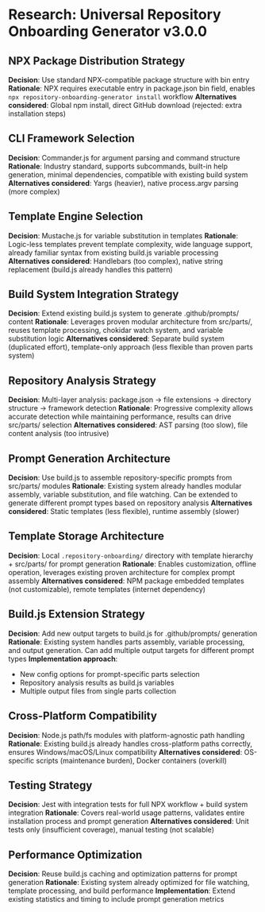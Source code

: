 # Research: Universal Repository Onboarding Generator v3.0.0

## NPX Package Distribution Strategy

**Decision**: Use standard NPX-compatible package structure with bin entry
**Rationale**: NPX requires executable entry in package.json bin field, enables `npx repository-onboarding-generator install` workflow
**Alternatives considered**: Global npm install, direct GitHub download (rejected: extra installation steps)

## CLI Framework Selection

**Decision**: Commander.js for argument parsing and command structure
**Rationale**: Industry standard, supports subcommands, built-in help generation, minimal dependencies, compatible with existing build system
**Alternatives considered**: Yargs (heavier), native process.argv parsing (more complex)

## Template Engine Selection

**Decision**: Mustache.js for variable substitution in templates
**Rationale**: Logic-less templates prevent template complexity, wide language support, already familiar syntax from existing build.js variable processing
**Alternatives considered**: Handlebars (too complex), native string replacement (build.js already handles this pattern)

## Build System Integration Strategy

**Decision**: Extend existing build.js system to generate .github/prompts/ content
**Rationale**: Leverages proven modular architecture from src/parts/, reuses template processing, chokidar watch system, and variable substitution logic
**Alternatives considered**: Separate build system (duplicated effort), template-only approach (less flexible than proven parts system)

## Repository Analysis Strategy

**Decision**: Multi-layer analysis: package.json → file extensions → directory structure → framework detection
**Rationale**: Progressive complexity allows accurate detection while maintaining performance, results can drive src/parts/ selection
**Alternatives considered**: AST parsing (too slow), file content analysis (too intrusive)

## Prompt Generation Architecture

**Decision**: Use build.js to assemble repository-specific prompts from src/parts/ modules
**Rationale**: Existing system already handles modular assembly, variable substitution, and file watching. Can be extended to generate different prompt types based on repository analysis
**Alternatives considered**: Static templates (less flexible), runtime assembly (slower)

## Template Storage Architecture

**Decision**: Local `.repository-onboarding/` directory with template hierarchy + src/parts/ for prompt generation
**Rationale**: Enables customization, offline operation, leverages existing proven architecture for complex prompt assembly
**Alternatives considered**: NPM package embedded templates (not customizable), remote templates (internet dependency)

## Build.js Extension Strategy

**Decision**: Add new output targets to build.js for .github/prompts/ generation
**Rationale**: Existing system handles parts assembly, variable processing, and output generation. Can add multiple output targets for different prompt types
**Implementation approach**:

- New config options for prompt-specific parts selection
- Repository analysis results as build.js variables
- Multiple output files from single parts collection

## Cross-Platform Compatibility

**Decision**: Node.js path/fs modules with platform-agnostic path handling
**Rationale**: Existing build.js already handles cross-platform paths correctly, ensures Windows/macOS/Linux compatibility
**Alternatives considered**: OS-specific scripts (maintenance burden), Docker containers (overkill)

## Testing Strategy

**Decision**: Jest with integration tests for full NPX workflow + build system integration
**Rationale**: Covers real-world usage patterns, validates entire installation process and prompt generation
**Alternatives considered**: Unit tests only (insufficient coverage), manual testing (not scalable)

## Performance Optimization

**Decision**: Reuse build.js caching and optimization patterns for prompt generation
**Rationale**: Existing system already optimized for file watching, template processing, and build performance
**Implementation**: Extend existing statistics and timing to include prompt generation metrics
